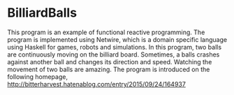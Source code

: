 # BilliardBalls
This program is an example of functional reactive programming. The program is implemented using Netwire, which is a domain specific language using Haskell for games, robots and simulations. In this program, two balls are continuously moving on the billiard board. Sometimes, a balls crashes against another ball and changes its direction and speed. Watching the movement of two balls are amazing. The program is introduced on the following homepage,
http://bitterharvest.hatenablog.com/entry/2015/09/24/164937

